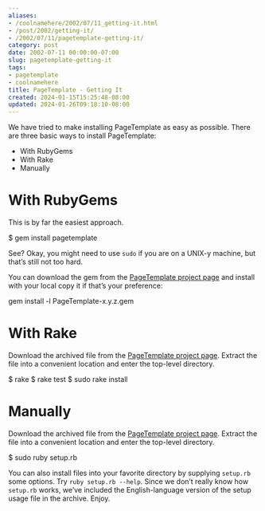 ```yaml
---
aliases:
- /coolnamehere/2002/07/11_getting-it.html
- /post/2002/getting-it/
- /2002/07/11/pagetemplate-getting-it/
category: post
date: 2002-07-11 00:00:00-07:00
slug: pagetemplate-getting-it
tags:
- pagetemplate
- coolnamehere
title: PageTemplate - Getting It
created: 2024-01-15T15:25:48-08:00
updated: 2024-01-26T09:18:10-08:00
---
```


We have tried to make installing PageTemplate as easy as possible. There
are three basic ways to install PageTemplate:

* With RubyGems
* With Rake
* Manually

# With RubyGems

This is by far the easiest approach.

$ gem install pagetemplate

See? Okay, you might need to use `sudo` if you are on a UNIX-y machine,
but that’s still not too hard.

You can download the gem from the [PageTemplate project
page](http://rubyforge.org/projects/pagetemplate) and install with your
local copy it if that’s your preference:

gem install -l PageTemplate-x.y.z.gem

# With Rake

Download the archived file from the [PageTemplate project
page](http://rubyforge.org/projects/pagetemplate). Extract the file into
a convenient location and enter the top-level directory.

$ rake
$ rake test
$ sudo rake install

# Manually

Download the archived file from the [PageTemplate project
page](http://rubyforge.org/projects/pagetemplate). Extract the file into
a convenient location and enter the top-level directory.

$ sudo ruby setup.rb

You can also install files into your favorite directory by supplying
`setup.rb` some options. Try `ruby setup.rb --help`. Since we don’t
really know how `setup.rb` works, we’ve included the English-language
version of the setup usage file in the archive. Enjoy.
